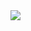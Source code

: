 <img src="https://johan.naizu.gq/mstile-144x144.png" >

<svg fill="none" viewBox="0 0 800 400" width="800" height="400" xmlns="http://www.w3.org/2000/svg">
	<foreignObject width="100%" height="100%">
		<div xmlns="http://www.w3.org/1999/xhtml">
			<style>
				@keyframes animate {

				  0%{
				    transform: translateY(0) rotate(0deg);
				    opacity: 1;
				    border-radius: 0;
				  }

				  100%{
				    transform: translateY(-1000px) rotate(720deg);
				    opacity: 0;
				    border-radius: 50%;
				  }

				}

				.area{
				  background: linear-gradient(#fca4a4, #FFD3D6);
				  width: 100%;
				  height:100%;
				  position: fixed;


				}
				.circles{
				  position: absolute;
				  top: 0;
				  left: 0;
				  width: 100%;
				  height: 100%;
				  overflow: hidden;
				}

				.circles li{
				  position: absolute;
				  display: block;
				  list-style: none;
				  width: 20px;
				  height: 20px;
				  background: rgba(255, 255, 255, 0.2);
				  animation: animate 25s linear infinite;
				  bottom: -150px;

				}

				.circles li:nth-child(1){
				  left: 25%;
				  width: 80px;
				  height: 80px;
				  animation-delay: 0s;
				}


				.circles li:nth-child(2){
				  left: 10%;
				  width: 20px;
				  height: 20px;
				  animation-delay: 2s;
				  animation-duration: 12s;
				}

				.circles li:nth-child(3){
				  left: 70%;
				  width: 20px;
				  height: 20px;
				  animation-delay: 4s;
				}

				.circles li:nth-child(4){
				  left: 40%;
				  width: 60px;
				  height: 60px;
				  animation-delay: 0s;
				  animation-duration: 18s;
				}

				.circles li:nth-child(5){
				  left: 65%;
				  width: 20px;
				  height: 20px;
				  animation-delay: 0s;
				}

				.circles li:nth-child(6){
				  left: 75%;
				  width: 110px;
				  height: 110px;
				  animation-delay: 3s;
				}

				.circles li:nth-child(7){
				  left: 35%;
				  width: 150px;
				  height: 150px;
				  animation-delay: 7s;
				}

				.circles li:nth-child(8){
				  left: 50%;
				  width: 25px;
				  height: 25px;
				  animation-delay: 15s;
				  animation-duration: 45s;
				}

				.circles li:nth-child(9){
				  left: 20%;
				  width: 15px;
				  height: 15px;
				  animation-delay: 2s;
				  animation-duration: 35s;
				}

				.circles li:nth-child(10){
				  left: 85%;
				  width: 150px;
				  height: 150px;
				  animation-delay: 0s;
				  animation-duration: 11s;
				}
				/* latin-ext */
				@font-face {
				    font-family: 'Just Me Again Down Here';
				    font-style: normal;
				    font-weight: 400;
				    font-display: swap;
				    src: url(https://fonts.gstatic.com/s/justmeagaindownhere/v12/MwQmbgXtz-Wc6RUEGNMc0QpRrfUh2hSdBBMoAtwOtKHScOfhdJ0.woff2) format('woff2');
				    unicode-range: U+0100-024F, U+0259, U+1E00-1EFF, U+2020, U+20A0-20AB, U+20AD-20CF, U+2113, U+2C60-2C7F, U+A720-A7FF;
				}
				/* latin */
				@font-face {
				    font-family: 'Just Me Again Down Here';
				    font-style: normal;
				    font-weight: 400;
				    font-display: swap;
				    src: url(https://fonts.gstatic.com/s/justmeagaindownhere/v12/MwQmbgXtz-Wc6RUEGNMc0QpRrfUh2hSdBBMoAtwAtKHScOfh.woff2) format('woff2');
				    unicode-range: U+0000-00FF, U+0131, U+0152-0153, U+02BB-02BC, U+02C6, U+02DA, U+02DC, U+2000-206F, U+2074, U+20AC, U+2122, U+2191, U+2193, U+2212, U+2215, U+FEFF, U+FFFD;
				}
				/* latin-ext */
				@font-face {
				    font-family: 'Sacramento';
				    font-style: normal;
				    font-weight: 400;
				    font-display: swap;
				    src: url(https://fonts.gstatic.com/s/sacramento/v8/buEzpo6gcdjy0EiZMBUG4CMf_f5Iai0Ycw.woff2) format('woff2');
				    unicode-range: U+0100-024F, U+0259, U+1E00-1EFF, U+2020, U+20A0-20AB, U+20AD-20CF, U+2113, U+2C60-2C7F, U+A720-A7FF;
				}
				/* latin */
				@font-face {
				    font-family: 'Sacramento';
				    font-style: normal;
				    font-weight: 400;
				    font-display: swap;
				    src: url(https://fonts.gstatic.com/s/sacramento/v8/buEzpo6gcdjy0EiZMBUG4C0f_f5Iai0.woff2) format('woff2');
				    unicode-range: U+0000-00FF, U+0131, U+0152-0153, U+02BB-02BC, U+02C6, U+02DA, U+02DC, U+2000-206F, U+2074, U+20AC, U+2122, U+2191, U+2193, U+2212, U+2215, U+FEFF, U+FFFD;
				}
				.fullscreenDiv {
				    background-color:  transparent;
				    width: 650px;
				    height: 750px;
				    top: 10px;
				    left: 50%;
				    margin-left: -325px;
				    position: absolute;
				}
				
				.name {
				    position: absolute;
				    width: 500px;
				    height: 120px;
				    top: 150px;
				    left: 50%;
				    font-size:90px;
				    text-align: center;

				    font-family: Sacramento,cursive;
				    color: #fbebeb;
				    margin-left: -250px; /* margin is -0.5 * dimension */
				    margin-top: -60px;

				}
				.tagline {
				    position: absolute;
				    width: 500px;
				    height: 50px;
				    top: 250px;
				    left: 50%;
				    font-size:35px;
				    text-align: center;
				    font-family: "Just Me Again Down Here",cursive;
				    color: #fbebeb;
				    margin-left: -250px; /* margin is -0.5 * dimension */
				    margin-top: -25px;

				}

				
				

			</style>
			<div class="area" >
				<ul class="circles">
					<li></li>
					<li></li>
					<li></li>
					<li></li>
					<li></li>
					<li></li>
					<li></li>
					<li></li>
					<li></li>
					<li></li>
				</ul>
			</div >
			<div class="fullscreenDiv">
			    	<div class="name">Johan Naizu
			    	</div>
			    	<div class="tagline">A Software Developer
			    	</div>
			    	
			</div>
		</div>
	</foreignObject>
</svg>
